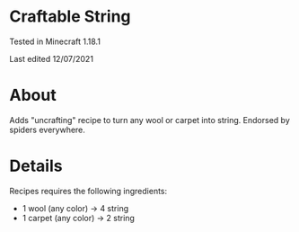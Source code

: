 # Craftable String

Tested in Minecraft 1.18.1

Last edited 12/07/2021

# About

Adds "uncrafting" recipe to turn any wool or carpet into string.  Endorsed by spiders everywhere.

# Details

Recipes requires the following ingredients:

 - 1 wool (any color) -> 4 string
 - 1 carpet (any color) -> 2 string
 